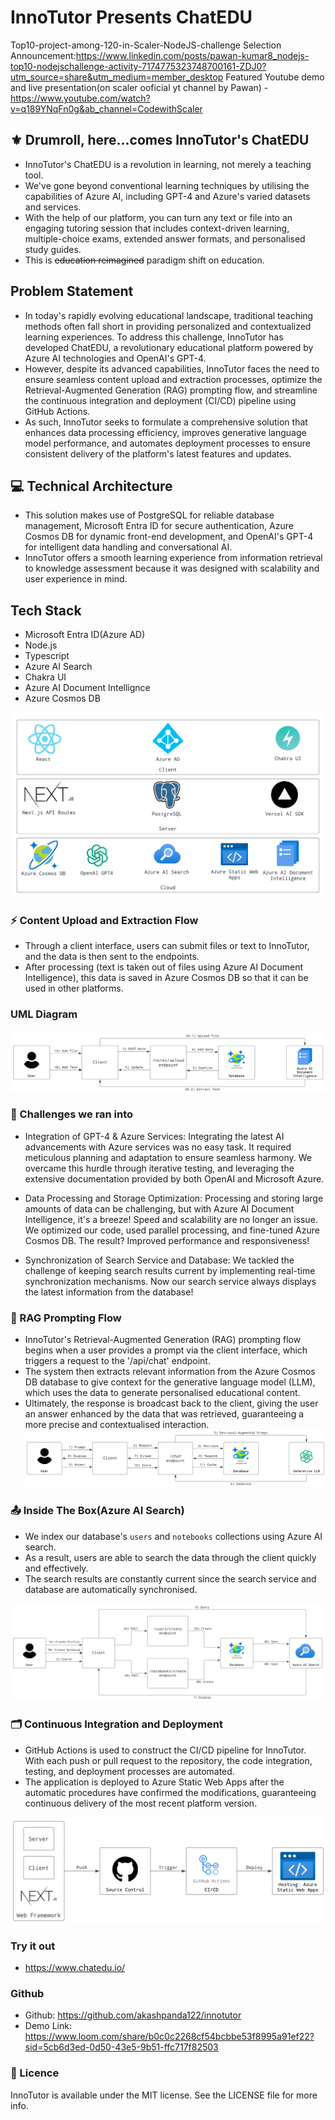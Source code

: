 # InnoTutor Presents ChatEDU
Top10-project-among-120-in-Scaler-NodeJS-challenge
Selection Announcement:https://www.linkedin.com/posts/pawan-kumar8_nodejs-top10-nodejschallenge-activity-7174775323748700161-ZDJ0?utm_source=share&utm_medium=member_desktop
Featured Youtube demo and live presentation(on scaler ooficial yt channel by Pawan) -https://www.youtube.com/watch?v=q189YNqFn0g&ab_channel=CodewithScaler

## :fleur_de_lis: Drumroll, here...comes InnoTutor's ChatEDU

- InnoTutor's ChatEDU is a revolution in learning, not merely a teaching tool.
- We've gone beyond conventional learning techniques by utilising the capabilities of Azure AI, including GPT-4 and Azure's varied datasets and services.
- With the help of our platform, you can turn any text or file into an engaging tutoring session that includes context-driven learning, multiple-choice exams, extended answer formats, and personalised study guides.
- This is ~~education reimagined~~ paradigm shift on education.

## Problem Statement
- In today's rapidly evolving educational landscape, traditional teaching methods often fall short in providing personalized and contextualized learning experiences. To address this challenge, InnoTutor has developed ChatEDU, a revolutionary educational platform powered by Azure AI technologies and OpenAI's GPT-4.
- However, despite its advanced capabilities, InnoTutor faces the need to ensure seamless content upload and extraction processes, optimize the Retrieval-Augmented Generation (RAG) prompting flow, and streamline the continuous integration and deployment (CI/CD) pipeline using GitHub Actions.
- As such, InnoTutor seeks to formulate a comprehensive solution that enhances data processing efficiency, improves generative language model performance, and automates deployment processes to ensure consistent delivery of the platform's latest features and updates.

## :computer: Technical Architecture

- This solution makes use of PostgreSQL for reliable database management, Microsoft Entra ID for secure authentication, Azure Cosmos DB for dynamic front-end development, and OpenAI's GPT-4 for intelligent data handling and conversational AI.
- InnoTutor offers a smooth learning experience from information retrieval to knowledge assessment because it was designed with scalability and user experience in mind.
  
## Tech Stack
- Microsoft Entra ID(Azure AD)
- Node.js
- Typescript
- Azure AI Search
- Chakra UI
- Azure AI Document Intellignce
- Azure Cosmos DB

![Overall.png](https://github.com/akashpanda122/innotutor/blob/main/public/architecture/overall.png)

### :zap: Content Upload and Extraction Flow 

- Through a client interface, users can submit files or text to InnoTutor, and the data is then sent to the endpoints. 
- After processing (text is taken out of files using Azure AI Document Intelligence), this data is saved in Azure Cosmos DB so that it can be used in other platforms.

### UML Diagram

![Uploading.png](https://github.com/akashpanda122/innotutor/blob/main/public/architecture/uploading.png)

### :scroll: Challenges we ran into

- Integration of GPT-4 & Azure Services: Integrating the latest AI advancements with Azure services was no easy task. It required meticulous 
 planning and adaptation to ensure seamless harmony. We overcame this hurdle through iterative testing, and leveraging the extensive 
 documentation provided by both OpenAI and Microsoft Azure.

- Data Processing and Storage Optimization: Processing and storing large amounts of data can be challenging, but with Azure AI Document 
 Intelligence, it's a breeze! Speed and scalability are no longer an issue. We optimized our code, used parallel processing, and fine-tuned 
 Azure Cosmos DB. The result? Improved performance and responsiveness!

- Synchronization of Search Service and Database: We tackled the challenge of keeping search results current by implementing real-time 
  synchronization mechanisms. Now our search service always displays the latest information from the database!

### :file_folder: RAG Prompting Flow

- InnoTutor's Retrieval-Augmented Generation (RAG) prompting flow begins when a user provides a prompt via the client interface, which triggers a request to the '/api/chat' endpoint. 
- The system then extracts relevant information from the Azure Cosmos DB database to give context for the generative language model (LLM), which uses the data to generate personalised educational content.
- Ultimately, the response is broadcast back to the client, giving the user an answer enhanced by the data that was retrieved, guaranteeing a more precise and contextualised interaction.
![Prompting.png](https://github.com/akashpanda122/innotutor/blob/main/public/architecture/prompting.png)


### :outbox_tray: Inside The Box(Azure AI Search)

- We index our database's `users` and `notebooks` collections using Azure AI search.
- As a result, users are able to search the data through the client quickly and effectively.
- The search results are constantly current since the search service and database are automatically synchronised.

![Search.png](https://github.com/akashpanda122/innotutor/blob/main/public/architecture/search.png)

### :card_index_dividers: Continuous Integration and Deployment

- GitHub Actions is used to construct the CI/CD pipeline for InnoTutor. With each push or pull request to the repository, the code integration, testing, and deployment processes are automated.
- The application is deployed to Azure Static Web Apps after the automatic procedures have confirmed the modifications, guaranteeing continuous delivery of the most recent platform version.

![Continuous Integration and Deployment Workflow with Next.js, GitHub, and Azure.png](https://github.com/akashpanda122/innotutor/blob/main/public/architecture/deployment.png)

### Try it out
- https://www.chatedu.io/

### Github
- Github: https://github.com/akashpanda122/innotutor
- Demo Link: https://www.loom.com/share/b0c0c2268cf54bcbbe53f8995a91ef22?sid=5cb6d3ed-0d50-43e5-9b51-ffc717f82503

### :scroll: Licence
InnoTutor is available under the MIT license. See the LICENSE file for more info.
